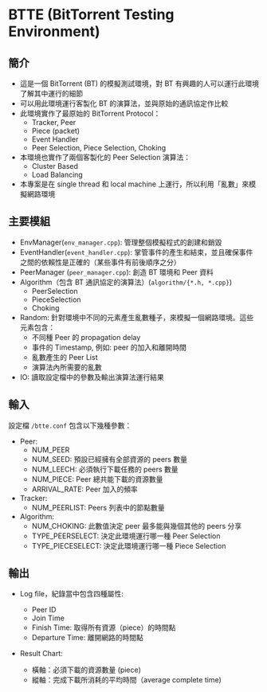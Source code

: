 BTTE (BitTorrent Testing Environment)
====


## 簡介
- 這是一個 BitTorrent (BT) 的模擬測試環境，對 BT 有興趣的人可以運行此環境了解其中運行的細節
- 可以用此環境運行客製化 BT 的演算法，並與原始的通訊協定作比較
- 此環境實作了最原始的 BitTorrent Protocol：
  - Tracker, Peer
  - Piece (packet)
  - Event Handler
  - Peer Selection, Piece Selection, Choking
- 本環境也實作了兩個客製化的 Peer Selection 演算法：
  - Cluster Based
  - Load Balancing
- 本專案是在 single thread 和 local machine 上運行，所以利用「亂數」來模擬網路環境
  
## 主要模組
- EnvManager(`env_manager.cpp`): 管理整個模擬程式的創建和銷毀
- EventHandler(`event_handler.cpp`): 掌管事件的產生和結束，並且確保事件之間的依賴性是正確的（某些事件有前後順序之分）
- PeerManager (`peer_manager.cpp`): 創造 BT 環境和 Peer 資料
- Algorithm（包含 BT 通訊協定的演算法）(`algorithm/{*.h, *.cpp}`)
  - PeerSelection
  - PieceSelection
  - Choking
- Random: 針對環境中不同的元素產生亂數種子，來模擬一個網路環境。這些元素包含：
  - 不同種 Peer 的 propagation delay
  - 事件的 Timestamp, 例如: peer 的加入和離開時間
  - 亂數產生的 Peer List
  - 演算法內所需要的亂數
- IO: 讀取設定檔中的參數及輸出演算法運行結果

## 輸入
設定檔 `/btte.conf` 包含以下幾種參數：
- Peer:
  - NUM_PEER
  - NUM_SEED: 預設已經擁有全部資源的 peers 數量
  - NUM_LEECH: 必須執行下載任務的 peers 數量
  - NUM_PIECE: Peer 總共能下載的資源數量
  - ARRIVAL_RATE: Peer 加入的頻率
- Tracker:
  - NUM_PEERLIST: Peers 列表中的節點數量
- Algorithm:
  - NUM_CHOKING: 此數值決定 peer 最多能與幾個其他的 peers 分享
  - TYPE_PEERSELECT: 決定此環境運行哪一種 Peer Selection
  - TYPE_PIECESELECT: 決定此環境運行哪一種 Piece Selection
  
## 輸出
- Log file，紀錄當中包含四種屬性:
  - Peer ID
  - Join Time
  - Finish Time: 取得所有資源（piece）的時間點
  - Departure Time: 離開網路的時間點

- Result Chart:
  - 橫軸：必須下載的資源數量 (piece) 
  - 縱軸：完成下載所消耗的平均時間（average complete time)
  
  
